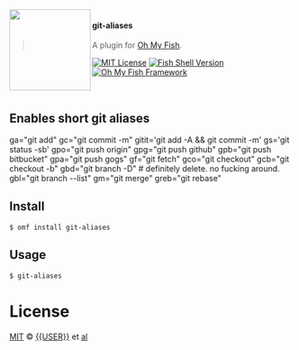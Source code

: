 <img src="https://cdn.rawgit.com/oh-my-fish/oh-my-fish/e4f1c2e0219a17e2c748b824004c8d0b38055c16/docs/logo.svg" align="left" width="144px" height="144px"/>

#### git-aliases
> A plugin for [Oh My Fish][omf-link].

[![MIT License](https://img.shields.io/badge/license-MIT-007EC7.svg?style=flat-square)](/LICENSE)
[![Fish Shell Version](https://img.shields.io/badge/fish-v2.2.0-007EC7.svg?style=flat-square)](https://fishshell.com)
[![Oh My Fish Framework](https://img.shields.io/badge/Oh%20My%20Fish-Framework-007EC7.svg?style=flat-square)](https://www.github.com/oh-my-fish/oh-my-fish)

<br/>

## Enables short git aliases

ga="git add"
gc="git commit -m"
gitit='git add -A && git commit -m'
gs='git status -sb'
gpo="git push origin"
gpg="git push github"
gpb="git push bitbucket"
gpa="git push gogs"
gf="git fetch"
gco="git checkout"
gcb="git checkout -b"
gbd="git branch -D" # definitely delete. no fucking around.
gbl="git branch --list"
gm="git merge"
greb="git rebase"


## Install

```fish
$ omf install git-aliases
```


## Usage

```fish
$ git-aliases
```


# License

[MIT][mit] © [{{USER}}][author] et [al][contributors]


[mit]:            https://opensource.org/licenses/MIT
[author]:         https://github.com/{{USER}}
[contributors]:   https://github.com/{{USER}}/plugin-git-aliases/graphs/contributors
[omf-link]:       https://www.github.com/oh-my-fish/oh-my-fish

[license-badge]:  https://img.shields.io/badge/license-MIT-007EC7.svg?style=flat-square
